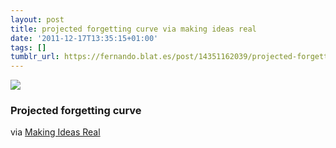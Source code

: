 ```yaml
---
layout: post
title: projected forgetting curve via making ideas real
date: '2011-12-17T13:35:15+01:00'
tags: []
tumblr_url: https://fernando.blat.es/post/14351162039/projected-forgetting-curve-via-making-ideas-real
---
```

 ![](/tumblr_files/tumblr_lwclmrmfh91qz4y16o1_640.jpg)  

### Projected forgetting curve

via [Making Ideas Real](http://makingideasreal.eu/post/14329057561/teaching-rails-lessons-learned)
